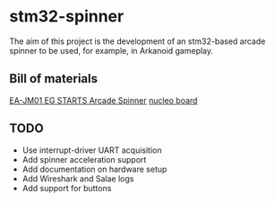 # stm32-spinner
The aim of this project is the development of an stm32-based arcade spinner to be used, for example, in Arkanoid gameplay.

## Bill of materials
[EA-JM01 EG STARTS Arcade Spinner](https://www.amazon.it/dp/B08CZFJ7DM?psc=1&ref=ppx_yo2ov_dt_b_product_details)
[nucleo board](https://www.amazon.it/Dev-Board-NUCLEO-32-NUCLEO-F042K6-STMICROELECTRONICS/dp/B07R4BPTQ5/)

## TODO
* Use interrupt-driver UART acquisition
* Add spinner acceleration support
* Add documentation on hardware setup
* Add Wireshark and Salae logs
* Add support for buttons

